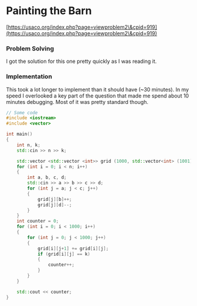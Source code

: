 # Painting the Barn

[https://usaco.org/index.php?page=viewproblem2\&cpid=919](https://usaco.org/index.php?page=viewproblem2\&cpid=919)

### Problem Solving

I got the solution for this one pretty quickly as I was reading it.

### Implementation

This took a lot longer to implement than it should have (\~30 minutes). In my speed I overlooked a key part of the question that made me spend about 10 minutes debugging. Most of it was pretty standard though.

```cpp
// Some code
#include <iostream>
#include <vector>

int main()
{
	int n, k;
	std::cin >> n >> k;

	std::vector <std::vector <int>> grid (1000, std::vector<int> (1001));
	for (int i = 0; i < n; i++)
	{
		int a, b, c, d;
		std::cin >> a >> b >> c >> d;
		for (int j = a; j < c; j++)
		{
			grid[j][b]++;
			grid[j][d]--;
		}
	}
	int counter = 0;
	for (int i = 0; i < 1000; i++)
	{
		for (int j = 0; j < 1000; j++)
		{
			grid[i][j+1] += grid[i][j];
			if (grid[i][j] == k)
			{
				counter++;
			}
		}
	}

	std::cout << counter;
}
```
